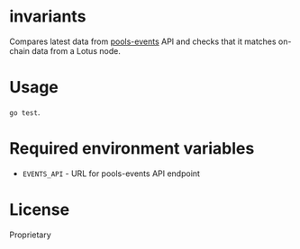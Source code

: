 invariants
==========

Compares latest data from [pools-events](https://github.com/glifio/pools-events) API
and checks that it matches on-chain data from a Lotus node.

# Usage

`go test`.

# Required environment variables

* `EVENTS_API` - URL for pools-events API endpoint

# License

Proprietary

